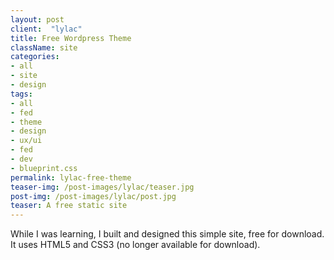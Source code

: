 ```yaml
---
layout: post
client:  "lylac"
title: Free Wordpress Theme
className: site
categories: 
- all
- site
- design
tags:
- all
- fed
- theme
- design
- ux/ui
- fed
- dev
- blueprint.css
permalink: lylac-free-theme
teaser-img: /post-images/lylac/teaser.jpg
post-img: /post-images/lylac/post.jpg
teaser: A free static site 
---
```

While I was learning, I built and designed this simple site, free for download. It uses HTML5 and CSS3 (no longer available for download).
